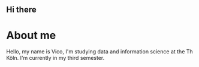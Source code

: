 ## Hi there 
# About me
Hello, my name is Vico, I'm studying data and information science at the Th Köln. I'm currently in my third semester.

